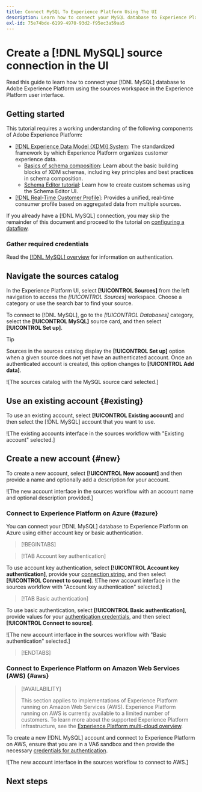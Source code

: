 ```yaml
---
title: Connect MySQL To Experience Platform Using The UI
description: Learn how to connect your MySQL database to Experience Platform using the UI.
exl-id: 75e74bde-6199-4970-93d2-f95ec3a59aa5
---
```

# Create a [!DNL MySQL] source connection in the UI

Read this guide to learn how to connect your [!DNL MySQL] database to Adobe Experience Platform using the sources workspace in the Experience Platform user interface.

## Getting started

This tutorial requires a working understanding of the following components of Adobe Experience Platform:

* [[!DNL Experience Data Model (XDM)] System](../../../../../xdm/home.md): The standardized framework by which Experience Platform organizes customer experience data.
  * [Basics of schema composition](../../../../../xdm/schema/composition.md): Learn about the basic building blocks of XDM schemas, including key principles and best practices in schema composition.
  * [Schema Editor tutorial](../../../../../xdm/tutorials/create-schema-ui.md): Learn how to create custom schemas using the Schema Editor UI.
*  [[!DNL Real-Time Customer Profile]](../../../../../profile/home.md): Provides a unified, real-time consumer profile based on aggregated data from multiple sources.

If you already have a [!DNL MySQL] connection, you may skip the remainder of this document and proceed to the tutorial on [configuring a dataflow](../../dataflow/databases.md).

### Gather required credentials

Read the [[!DNL MySQL] overview](../../../../connectors/databases/mysql.md#prerequisites) for information on authentication.

## Navigate the sources catalog

In the Experience Platform UI, select **[!UICONTROL Sources]** from the left navigation to access the *[!UICONTROL Sources]* workspace. Choose a category or use the search bar to find your source.

To connect to [!DNL MySQL], go to the *[!UICONTROL Databases]* category, select the **[!UICONTROL MySQL]** source card, and then select **[!UICONTROL Set up]**.

>[!TIP]
>
>Sources in the sources catalog display the **[!UICONTROL Set up]** option when a given source does not yet have an authenticated account. Once an authenticated account is created, this option changes to **[!UICONTROL Add data]**.

![The sources catalog with the MySQL source card selected.]

## Use an existing account {#existing}

To use an existing account, select **[!UICONTROL Existing account]** and then select the [!DNL MySQL] account that you want to use.

![The existing accounts interface in the sources workflow with "Existing account" selected.]

## Create a new account {#new}

To create a new account, select **[!UICONTROL New account]** and then provide a name and optionally add a description for your account.

![The new account interface in the sources workflow with an account name and optional description provided.]

### Connect to Experience Platform on Azure {#azure}

You can connect your [!DNL MySQL] database to Experience Platform on Azure using either account key or basic authentication.

>[!BEGINTABS]

>[!TAB Account key authentication]

To use account key authentication, select **[!UICONTROL Account key authentication]**, provide your [connection string](../../../../connectors/databases/mysql.md#azure), and then select **[!UICONTROL Connect to source]**.
![The new account interface in the sources workflow with "Account key authentication" selected.]

>[!TAB Basic authentication]

To use basic authentication, select **[!UICONTROL Basic authentication]**, provide values for your [authentication credentials](../../../../connectors/databases/mysql.md#azure), and then select **[!UICONTROL Connect to source]**.

![The new account interface in the sources workflow with "Basic authentication" selected.]

>[!ENDTABS]

### Connect to Experience Platform on Amazon Web Services (AWS) {#aws}

>[!AVAILABILITY]
>
>This section applies to implementations of Experience Platform running on Amazon Web Services (AWS). Experience Platform running on AWS is currently available to a limited number of customers. To learn more about the supported Experience Platform infrastructure, see the [Experience Platform multi-cloud overview](../../../../../landing/multi-cloud.md).

To create a new [!DNL MySQL] account and connect to Experience Platform on AWS, ensure that you are in a VA6 sandbox and then provide the necessary [credentials for authentication](../../../../connectors/databases/mysql.md#aws).

![The new account interface in the sources workflow to connect to AWS.]

## Next steps

